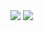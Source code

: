 <img src="https://capsule-render.vercel.app/api?type=wave&color=auto&height=300&section=header&text=capsule%20render&fontSize=90" />


<img src="https://img.shields.io/badge/HTML5-E34F26?style=flat-square&logo=HTML5&logoColor=white"/>

